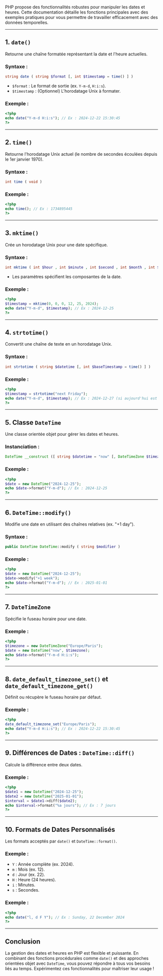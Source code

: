 

PHP propose des fonctionnalités robustes pour manipuler les dates et heures. Cette documentation détaille les fonctions principales avec des exemples pratiques pour vous permettre de travailler efficacement avec des données temporelles.

---

## 1. `date()`

Retourne une chaîne formatée représentant la date et l'heure actuelles.

### Syntaxe :

```php
string date ( string $format [, int $timestamp = time() ] )
```

- `$format` : Le format de sortie (ex. `Y-m-d`, `H:i:s`).
- `$timestamp` : (Optionnel) L'horodatage Unix à formater.

### Exemple :

```php
<?php
echo date("Y-m-d H:i:s"); // Ex : 2024-12-22 15:30:45
?>
```

---

## 2. `time()`

Retourne l'horodatage Unix actuel (le nombre de secondes écoulées depuis le 1er janvier 1970).

### Syntaxe :

```php
int time ( void )
```

### Exemple :

```php
<?php
echo time(); // Ex : 1734895445
?>
```

---

## 3. `mktime()`

Crée un horodatage Unix pour une date spécifique.

### Syntaxe :

```php
int mktime ( int $hour , int $minute , int $second , int $month , int $day , int $year [, int $is_dst ] )
```

- Les paramètres spécifient les composantes de la date.

### Exemple :

```php
<?php
$timestamp = mktime(0, 0, 0, 12, 25, 2024);
echo date("Y-m-d", $timestamp); // Ex : 2024-12-25
?>
```

---

## 4. `strtotime()`

Convertit une chaîne de texte en un horodatage Unix.

### Syntaxe :

```php
int strtotime ( string $datetime [, int $baseTimestamp = time() ] )
```

### Exemple :

```php
<?php
$timestamp = strtotime("next Friday");
echo date("Y-m-d", $timestamp); // Ex : 2024-12-27 (si aujourd'hui est le 22 décembre 2024)
?>
```

---

## 5. Classe `DateTime`

Une classe orientée objet pour gérer les dates et heures.

### Instanciation :

```php
DateTime __construct ([ string $datetime = "now" [, DateTimeZone $timezone = NULL ]] )
```

### Exemple :

```php
<?php
$date = new DateTime("2024-12-25");
echo $date->format("Y-m-d"); // Ex : 2024-12-25
?>
```

---

## 6. `DateTime::modify()`

Modifie une date en utilisant des chaînes relatives (ex. "+1 day").

### Syntaxe :

```php
public DateTime DateTime::modify ( string $modifier )
```

### Exemple :

```php
<?php
$date = new DateTime("2024-12-25");
$date->modify("+1 week");
echo $date->format("Y-m-d"); // Ex : 2025-01-01
?>
```

---

## 7. `DateTimeZone`

Spécifie le fuseau horaire pour une date.

### Exemple :

```php
<?php
$timezone = new DateTimeZone("Europe/Paris");
$date = new DateTime("now", $timezone);
echo $date->format("Y-m-d H:i:s");
?>
```

---

## 8. `date_default_timezone_set()` et `date_default_timezone_get()`

Définit ou récupère le fuseau horaire par défaut.

### Exemple :

```php
<?php
date_default_timezone_set("Europe/Paris");
echo date("Y-m-d H:i:s"); // Ex : 2024-12-22 15:30:45
?>
```

---

## 9. Différences de Dates : `DateTime::diff()`

Calcule la différence entre deux dates.

### Exemple :

```php
<?php
$date1 = new DateTime("2024-12-25");
$date2 = new DateTime("2025-01-01");
$interval = $date1->diff($date2);
echo $interval->format("%a jours"); // Ex : 7 jours
?>
```

---

## 10. Formats de Dates Personnalisés

Les formats acceptés par `date()` et `DateTime::format()`.

### Exemple :

- `Y` : Année complète (ex. 2024).
- `m` : Mois (ex. 12).
- `d` : Jour (ex. 22).
- `H` : Heure (24 heures).
- `i` : Minutes.
- `s` : Secondes.

### Exemple :

```php
<?php
echo date("l, d F Y"); // Ex : Sunday, 22 December 2024
?>
```

---

## Conclusion

La gestion des dates et heures en PHP est flexible et puissante. En combinant des fonctions procédurales comme `date()` et des approches orientées objet avec `DateTime`, vous pouvez répondre à tous vos besoins liés au temps. Expérimentez ces fonctionnalités pour maîtriser leur usage !